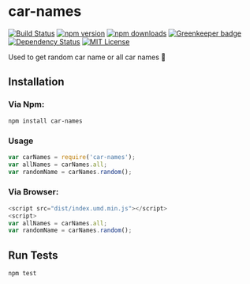 # car-names

[![Build Status](https://travis-ci.org/palashmon/car-names.svg?branch=master)](https://travis-ci.org/palashmon/car-names)
[![npm version](https://img.shields.io/npm/v/car-names.svg)](http://npm.im/car-names)
[![npm downloads](https://img.shields.io/npm/dm/car-names.svg)](http://npm.im/car-names)
[![Greenkeeper badge](https://badges.greenkeeper.io/palashmon/car-names.svg)](https://greenkeeper.io/)
[![Dependency Status](https://david-dm.org/palashmon/car-names.svg)](https://david-dm.org/palashmon/car-names)
[![MIT License](https://img.shields.io/npm/l/car-names.svg?colorB=0BD6D3)](http://opensource.org/licenses/MIT)

Used to get random car name or all car names :car: 

## Installation

### Via Npm:

```
npm install car-names
```

### Usage

```javascript
var carNames = require('car-names');
var allNames = carNames.all;
var randomName = carNames.random();
```

### Via Browser:

```javascript
<script src="dist/index.umd.min.js"></script>
<script>
var allNames = carNames.all;
var randomName = carNames.random();
```

## Run Tests

```
npm test
```
